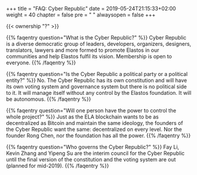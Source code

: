 +++
title = "FAQ: Cyber Republic"
date = 2019-05-24T21:15:33+02:00
weight = 40
chapter = false
pre = "<i class='fa ela-page'></i> "
alwaysopen = false
+++ 

{{< ownership "?" >}}

{{% faqentry question="What is the Cyber Republic?" %}}
Cyber Republic is a diverse democratic group of leaders, developers, organizers, designers, translators, lawyers and more formed to promote Elastos in our communities and help Elastos fulfil its vision. Membership is open to everyone.
{{% /faqentry %}}

{{% faqentry question="Is the Cyber Republic a political party or a political entity?" %}}
No. The Cyber Republic has its own constitution and will have its own voting system and governance system but there is no political side to it. It will manage itself without any control by the Elastos foundation. It will be autonomous.
{{% /faqentry %}}

{{% faqentry question="Will one person have the power to control the whole project?" %}}
Just as the ELA blockchain wants to be as decentralized as Bitcoin and maintain the same ideology, the founders of the Cyber Republic  want the same: decentralized on every level. Nor the founder Rong Chen, nor the foundation has all the power.
{{% /faqentry %}}

{{% faqentry question="Who governs the Cyber Republic?" %}}
Fay Li, Kevin Zhang and Yipeng Su are the interim council for the Cyber Republic until the final version of the constitution and the voting system are out (planned for mid-2019).
{{% /faqentry %}}
